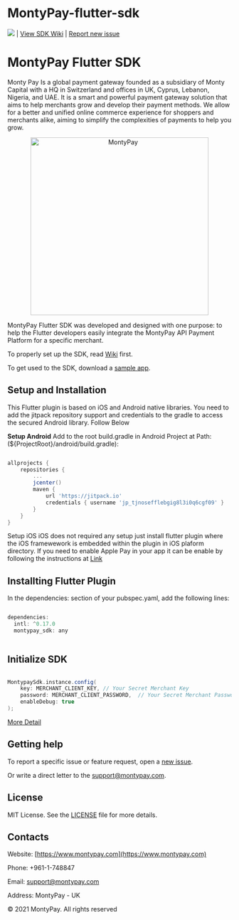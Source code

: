 # MontyPay-flutter-sdk
![](https://jitpack.io/v/MontyPay/MontyPay-android-sdk.svg) | [View SDK Wiki](https://github.com/MontypayApi/MontyPay-flutter-sdk/wiki) | [Report new issue](https://github.com/MontypayApi/MontyPay-android-sdk/issues/new)

# MontyPay Flutter SDK

Monty Pay Is a global payment gateway founded as a subsidiary of Monty Capital with a HQ in Switzerland and offices in UK, Cyprus, Lebanon, Nigeria, and UAE. It is a smart and powerful payment gateway solution that aims to help merchants grow and develop their payment methods. We allow for a better and unified online commerce experience for shoppers and merchants alike, aiming to simplify the complexities of payments to help you grow.

<p align="center">
  <a href="https://montypay.com">
      <img src="https://user-images.githubusercontent.com/85153851/147742859-67b127e7-2fc6-418a-ac14-5f7eeca10eca.jpg" alt="MontyPay" width="400px"/>
  </a>
</p>

MontyPay Flutter SDK was developed and designed with one purpose: to help the Flutter developers easily integrate the MontyPay API Payment Platform for a specific merchant. 

To properly set up the SDK, read [Wiki](https://github.com/MontypayApi/MontyPay-flutter-sdk/wiki) first.

To get used to the SDK, download a [sample app](https://github.com/MontypayApi/MontyPay-flutter-sdk/tree/main/sample).

## Setup and Installation

This Flutter plugin is based on iOS and Android native libraries. You need to add the jitpack repository support and credentials to the gradle to access the secured Android library. Follow Below

**Setup Android** Add to the root build.gradle in Android Project at Path:(${ProjectRoot}/android/build.gradle):

```groovy

allprojects {
    repositories {
        ...
        jcenter()
        maven {
            url 'https://jitpack.io'
            credentials { username 'jp_tjnosefflebgig8l3i0q6cgf09' }
        }
    }
}
```

Setup iOS iOS does not required any setup just install flutter plugin where the iOS framewework is embedded within the plugin in iOS plaform directory. If you need to enable Apple Pay in your app it can be enable by following the instructions at [Link](https://github.com/MontypayApi/MontyPay-flutter-sdk/wiki/MontyPay)

## Installting Flutter Plugin

In the dependencies: section of your pubspec.yaml, add the following lines:

```groovy

dependencies:
  intl: ^0.17.0
  montypay_sdk: any
  
```

## Initialize SDK

```groovy

MontypaySdk.instance.config(
    key: MERCHANT_CLIENT_KEY, // Your Secret Merchant Key
    password: MERCHANT_CLIENT_PASSWORD,  // Your Secret Merchant Password
    enableDebug: true
);

``` 
[More Detail](https://github.com/MontypayApi/MontyPay-flutter-sdk/wiki)

## Getting help

To report a specific issue or feature request, open a [new issue](https://github.com/MontypayApi/MontyPay-flutter-sdk/issues).

Or write a direct letter to the [support@montypay.com](mailto:support@montypay.com).

## License

MIT License. See the [LICENSE](https://github.com/MontypayApi/MontyPay-flutter-sdk/blob/main/LICENSE) file for more details.

## Contacts



Website: [https://www.montypay.com](https://www.montypay.com)

Phone: +961-1-748847

Email: support@montypay.com

Address: MontyPay - UK 



© 2021 MontyPay. All rights reserved

